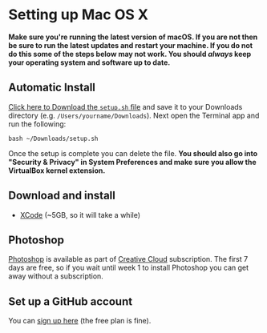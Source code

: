 # Setting up Mac OS X

**Make sure you're running the latest version of macOS. If you are not then be sure to run the latest updates and restart your machine. If you do not do this some of the steps below may not work. You should *always* keep your operating system and software up to date.**

## Automatic Install

[Click here to Download the `setup.sh` file](https://cdn.rawgit.com/develop-me/setup/c34c0cf5c70efa6bec4189e23662cde357ec5145/mac/setup.sh) and save it to your Downloads directory (e.g. `/Users/yourname/Downloads`). Next open the Terminal app and run the following:

```
bash ~/Downloads/setup.sh
```

Once the setup is complete you can delete the file. **You should also go into "Security & Privacy" in System Preferences and make sure you allow the VirtualBox kernel extension.**

## Download and install

- [XCode](https://itunes.apple.com/gb/app/xcode/id497799835?mt=12) (~5GB, so it will take a while)

## Photoshop

[Photoshop](http://www.adobe.com/uk/products/photoshop.html) is available as part of [Creative Cloud](https://creative.adobe.com/products/download/creative-cloud) subscription. The first 7 days are free, so if you wait until week 1 to install Photoshop you can get away without a subscription.

## Set up a GitHub account

You can [sign up here](https://github.com/join) (the free plan is fine).
